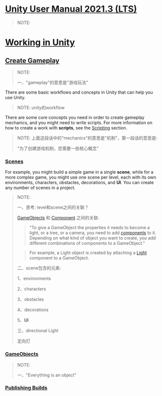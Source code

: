 # [Unity User Manual 2021.3 (LTS)](https://docs.unity3d.com/Manual/UnityManual.html)

> NOTE: 
>
> 



# [Working in Unity](https://docs.unity3d.com/Manual/UnityOverview.html)

## [Create Gameplay](https://docs.unity3d.com/Manual/CreatingGameplay.html)

> NOTE: 
>
> 一、"gameplay"的意思是"游戏玩法"
>
> 

There are some basic workflows and concepts in Unity that can help you use Unity.

> NOTE: unity的workflow

There are some core concepts you need in order to create gameplay mechanics, and you might need to write scripts. For more information on how to create a work with **scripts**, see the [Scripting](https://docs.unity3d.com/Manual/ScriptingSection.html) section.

> NOTE: 上面这段话中的"mechanics"的意思是"机制"，第一段话的意思是:
>
> "为了创建游戏机制，您需要一些核心概念"



### [Scenes](https://docs.unity3d.com/Manual/CreatingScenes.html)

For example, you might build a simple game in a single **scene**, while for a more complex game, you might use one scene per level, each with its own environments, characters, obstacles, decorations, and **UI**. You can create any number of scenes in a project.

> NOTE: 
>
> 一、思考: level和scene之间的关联？
>
> [GameObjects](https://docs.unity3d.com/Manual/GameObjects.html) 和  [Component](https://docs.unity3d.com/Manual/Components.html) 之间的关联: 
>
> > "To give a GameObject the properties it needs to become a light, or a tree, or a camera, you need to add [components](https://docs.unity3d.com/Manual/Components.html) to it. Depending on what kind of object you want to create, you add different combinations of components to a GameObject."
>
> > For example, a Light object is created by attaching a [Light](https://docs.unity3d.com/Manual/class-Light.html) component to a GameObject.
>
> 
>
> 二、scene包含的元素:
>
> 1、environments
>
> 2、characters
>
> 3、obstacles
>
> 4、decorations
>
> 5、**UI**
>
> 三、directional Light
>
> 定向灯



### [GameObjects](https://docs.unity3d.com/Manual/GameObjects.html)

> NOTE: 
>
> 一、"Everything is an object"





### [Publishing Builds](https://docs.unity3d.com/Manual/PublishingBuilds.html)

